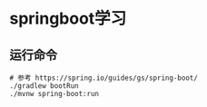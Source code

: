# springboot学习

## 运行命令

```shell
# 参考 https://spring.io/guides/gs/spring-boot/
./gradlew bootRun
./mvnw spring-boot:run
```
